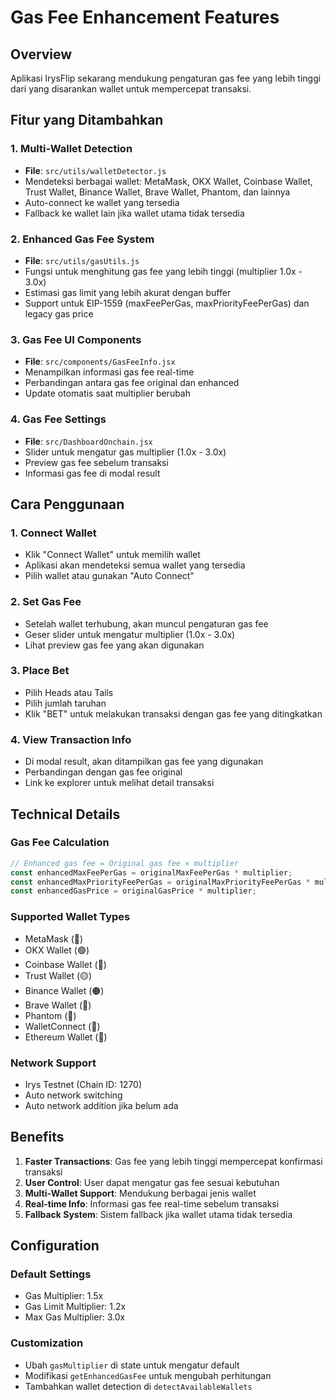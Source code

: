 # Gas Fee Enhancement Features

## Overview
Aplikasi IrysFlip sekarang mendukung pengaturan gas fee yang lebih tinggi dari yang disarankan wallet untuk mempercepat transaksi.

## Fitur yang Ditambahkan

### 1. Multi-Wallet Detection
- **File**: `src/utils/walletDetector.js`
- Mendeteksi berbagai wallet: MetaMask, OKX Wallet, Coinbase Wallet, Trust Wallet, Binance Wallet, Brave Wallet, Phantom, dan lainnya
- Auto-connect ke wallet yang tersedia
- Fallback ke wallet lain jika wallet utama tidak tersedia

### 2. Enhanced Gas Fee System
- **File**: `src/utils/gasUtils.js`
- Fungsi untuk menghitung gas fee yang lebih tinggi (multiplier 1.0x - 3.0x)
- Estimasi gas limit yang lebih akurat dengan buffer
- Support untuk EIP-1559 (maxFeePerGas, maxPriorityFeePerGas) dan legacy gas price

### 3. Gas Fee UI Components
- **File**: `src/components/GasFeeInfo.jsx`
- Menampilkan informasi gas fee real-time
- Perbandingan antara gas fee original dan enhanced
- Update otomatis saat multiplier berubah

### 4. Gas Fee Settings
- **File**: `src/DashboardOnchain.jsx`
- Slider untuk mengatur gas multiplier (1.0x - 3.0x)
- Preview gas fee sebelum transaksi
- Informasi gas fee di modal result

## Cara Penggunaan

### 1. Connect Wallet
- Klik "Connect Wallet" untuk memilih wallet
- Aplikasi akan mendeteksi semua wallet yang tersedia
- Pilih wallet atau gunakan "Auto Connect"

### 2. Set Gas Fee
- Setelah wallet terhubung, akan muncul pengaturan gas fee
- Geser slider untuk mengatur multiplier (1.0x - 3.0x)
- Lihat preview gas fee yang akan digunakan

### 3. Place Bet
- Pilih Heads atau Tails
- Pilih jumlah taruhan
- Klik "BET" untuk melakukan transaksi dengan gas fee yang ditingkatkan

### 4. View Transaction Info
- Di modal result, akan ditampilkan gas fee yang digunakan
- Perbandingan dengan gas fee original
- Link ke explorer untuk melihat detail transaksi

## Technical Details

### Gas Fee Calculation
```javascript
// Enhanced gas fee = Original gas fee × multiplier
const enhancedMaxFeePerGas = originalMaxFeePerGas * multiplier;
const enhancedMaxPriorityFeePerGas = originalMaxPriorityFeePerGas * multiplier;
const enhancedGasPrice = originalGasPrice * multiplier;
```

### Supported Wallet Types
- MetaMask (🦊)
- OKX Wallet (🟢)
- Coinbase Wallet (🔵)
- Trust Wallet (🟡)
- Binance Wallet (🟠)
- Brave Wallet (🦁)
- Phantom (👻)
- WalletConnect (🔗)
- Ethereum Wallet (💎)

### Network Support
- Irys Testnet (Chain ID: 1270)
- Auto network switching
- Auto network addition jika belum ada

## Benefits

1. **Faster Transactions**: Gas fee yang lebih tinggi mempercepat konfirmasi transaksi
2. **User Control**: User dapat mengatur gas fee sesuai kebutuhan
3. **Multi-Wallet Support**: Mendukung berbagai jenis wallet
4. **Real-time Info**: Informasi gas fee real-time sebelum transaksi
5. **Fallback System**: Sistem fallback jika wallet utama tidak tersedia

## Configuration

### Default Settings
- Gas Multiplier: 1.5x
- Gas Limit Multiplier: 1.2x
- Max Gas Multiplier: 3.0x

### Customization
- Ubah `gasMultiplier` di state untuk mengatur default
- Modifikasi `getEnhancedGasFee` untuk mengubah perhitungan
- Tambahkan wallet detection di `detectAvailableWallets` 